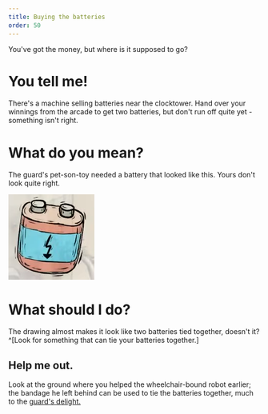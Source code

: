 ```yaml
---
title: Buying the batteries
order: 50
---
```


You've got the money, but where is it supposed to go?

# You tell me!
There's a machine selling batteries near the clocktower. Hand over your winnings from the arcade to get two batteries, but don't run off quite yet - something isn't right.

# What do you mean?
The guard's pet-son-toy needed a battery that looked like this. Yours don't look quite right.

![arcade puzzle 1 solution sketch](battery.jpg)

# What should I do?
The drawing almost makes it look like two batteries tied together, doesn't it? ^[Look for something that can tie your batteries together.]

## Help me out.
Look at the ground where you helped the wheelchair-bound robot earlier; the bandage he left behind can be used to tie the batteries together, much to the [guard's delight.](penthouse)
